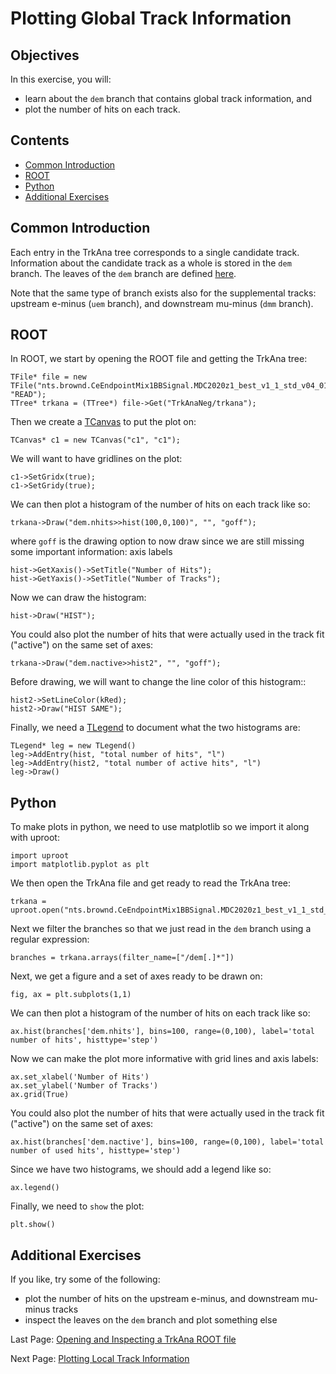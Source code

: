 # Plotting Global Track Information

## Objectives

In this exercise, you will:

* learn about the ```dem``` branch that contains global track information, and
* plot the number of hits on each track.

## Contents

* [Common Introduction](#Common-Introduction)
* [ROOT](#ROOT)
* [Python](#Python)
* [Additional Exercises](#Additional-Exercises)

## Common Introduction

Each entry in the TrkAna tree corresponds to a single candidate track. Information about the candidate track as a whole is stored in the ```dem``` branch. The leaves of the ```dem``` branch are defined [here](https://github.com/Mu2e/TrkAna/blob/v04_01_00/inc/TrkInfo.hh#L57).

Note that the same type of branch exists also for the supplemental tracks: upstream e-minus (```uem``` branch), and downstream mu-minus (```dmm``` branch).

## ROOT

In ROOT, we start by opening the ROOT file and getting the TrkAna tree:

```
TFile* file = new TFile("nts.brownd.CeEndpointMix1BBSignal.MDC2020z1_best_v1_1_std_v04_01_00.tka", "READ");
TTree* trkana = (TTree*) file->Get("TrkAnaNeg/trkana");
```

Then we create a [TCanvas](https://root.cern.ch/doc/v628/classTCanvas.html) to put the plot on:

```
TCanvas* c1 = new TCanvas("c1", "c1");
```

We will want to have gridlines on the plot:

```
c1->SetGridx(true);
c1->SetGridy(true);
```

We can then plot a histogram of the number of hits on each track like so:

```
trkana->Draw("dem.nhits>>hist(100,0,100)", "", "goff");
```

where ```goff``` is the drawing option to now draw since we are still missing some important information: axis labels

```
hist->GetXaxis()->SetTitle("Number of Hits");
hist->GetYaxis()->SetTitle("Number of Tracks");
```

Now we can draw the histogram:

```
hist->Draw("HIST");
```

You could also plot the number of hits that were actually used in the track fit ("active") on the same set of axes:

```
trkana->Draw("dem.nactive>>hist2", "", "goff");
```

Before drawing, we will want to change the line color of this histogram::

```
hist2->SetLineColor(kRed);
hist2->Draw("HIST SAME");
```

Finally, we need a [TLegend](https://root.cern.ch/doc/v628/classTLegend.html) to document what the two histograms are:

```
TLegend* leg = new TLegend()
leg->AddEntry(hist, "total number of hits", "l")
leg->AddEntry(hist2, "total number of active hits", "l")
leg->Draw()
```


## Python
To make plots in python, we need to use matplotlib so we import it along with uproot:

```
import uproot
import matplotlib.pyplot as plt
```

We then open the TrkAna file and get ready to read the TrkAna tree:

```
trkana = uproot.open("nts.brownd.CeEndpointMix1BBSignal.MDC2020z1_best_v1_1_std_v04_01_00.tka:TrkAnaNeg/trkana")
```

Next we filter the branches so that we just read in the ```dem``` branch using a regular expression:

```
branches = trkana.arrays(filter_name=["/dem[.]*"])
```

Next, we get a figure and a set of axes ready to be drawn on:

```
fig, ax = plt.subplots(1,1)
```

We can then plot a histogram of the number of hits on each track like so:

```
ax.hist(branches['dem.nhits'], bins=100, range=(0,100), label='total number of hits', histtype='step')
```

Now we can make the plot more informative with grid lines and axis labels:

```
ax.set_xlabel('Number of Hits')
ax.set_ylabel('Number of Tracks')
ax.grid(True)
```

You could also plot the number of hits that were actually used in the track fit ("active") on the same set of axes:

```
ax.hist(branches['dem.nactive'], bins=100, range=(0,100), label='total number of used hits', histtype='step')
```

Since we have two histograms, we should add a legend like so:

```
ax.legend()
```

Finally, we need to ```show``` the plot:

```
plt.show()
```



## Additional Exercises

If you like, try some of the following:

* plot the number of hits on the upstream e-minus, and downstream mu-minus tracks
* inspect the leaves on the ```dem``` branch and plot something else


Last Page: [Opening and Inspecting a TrkAna ROOT file](opening.md)

Next Page: [Plotting Local Track Information](reco-mom.md)
